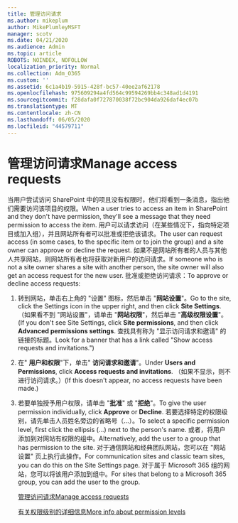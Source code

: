 ```yaml
---
title: 管理访问请求
ms.author: mikeplum
author: MikePlumleyMSFT
manager: scotv
ms.date: 04/21/2020
ms.audience: Admin
ms.topic: article
ROBOTS: NOINDEX, NOFOLLOW
localization_priority: Normal
ms.collection: Adm_O365
ms.custom: ''
ms.assetid: 6c1a4b19-5915-428f-bc57-40ee2af62178
ms.openlocfilehash: 975609294a4fd564c99594269bb4c348ad1d4191
ms.sourcegitcommit: f28dafa0f727870038f72bc904da926daf4ec07b
ms.translationtype: MT
ms.contentlocale: zh-CN
ms.lasthandoff: 06/05/2020
ms.locfileid: "44579711"
---
```

# <a name="manage-access-requests"></a><span data-ttu-id="417c6-102">管理访问请求</span><span class="sxs-lookup"><span data-stu-id="417c6-102">Manage access requests</span></span>

<span data-ttu-id="417c6-103">当用户尝试访问 SharePoint 中的项且没有权限时，他们将看到一条消息，指出他们需要访问该项目的权限。</span><span class="sxs-lookup"><span data-stu-id="417c6-103">When a user tries to access an item in SharePoint and they don't have permission, they'll see a message that they need permission to access the item.</span></span> <span data-ttu-id="417c6-104">用户可以请求访问（在某些情况下，指向特定项目或加入组），并且网站所有者可以批准或拒绝该请求。</span><span class="sxs-lookup"><span data-stu-id="417c6-104">The user can request access (in some cases, to the specific item or to join the group) and a site owner can approve or decline the request.</span></span> <span data-ttu-id="417c6-105">如果不是网站所有者的人员与其他人共享网站，则网站所有者也将获取对新用户的访问请求。</span><span class="sxs-lookup"><span data-stu-id="417c6-105">If someone who is not a site owner shares a site with another person, the site owner will also get an access request for the new user.</span></span> <span data-ttu-id="417c6-106">批准或拒绝访问请求：</span><span class="sxs-lookup"><span data-stu-id="417c6-106">To approve or decline access requests:</span></span>
  
1. <span data-ttu-id="417c6-107">转到网站，单击右上角的 "设置" 图标，然后单击 "**网站设置**"。</span><span class="sxs-lookup"><span data-stu-id="417c6-107">Go to the site, click the Settings icon in the upper right, and then click **Site Settings**.</span></span> <span data-ttu-id="417c6-108">（如果看不到 "网站设置"，请单击 "**网站权限**"，然后单击 "**高级权限设置**"。</span><span class="sxs-lookup"><span data-stu-id="417c6-108">(If you don't see Site Settings, click **Site permissions**, and then click **Advanced permissions settings**.</span></span> <span data-ttu-id="417c6-109">查找具有称为 "显示访问请求和邀请" 的链接的标题。</span><span class="sxs-lookup"><span data-stu-id="417c6-109">Look for a banner that has a link called "Show access requests and invitations.")</span></span>
    
2. <span data-ttu-id="417c6-110">在" **用户和权限**"下，单击" **访问请求和邀请**"。</span><span class="sxs-lookup"><span data-stu-id="417c6-110">Under **Users and Permissions**, click **Access requests and invitations**.</span></span> <span data-ttu-id="417c6-111">（如果不显示，则不进行访问请求。）</span><span class="sxs-lookup"><span data-stu-id="417c6-111">(If this doesn't appear, no access requests have been made.)</span></span>
    
3. <span data-ttu-id="417c6-112">若要单独授予用户权限，请单击 "**批准**" 或 "**拒绝**"。</span><span class="sxs-lookup"><span data-stu-id="417c6-112">To give the user permission individually, click **Approve** or **Decline**.</span></span> <span data-ttu-id="417c6-113">若要选择特定的权限级别，请先单击人员姓名旁边的省略号（...）。</span><span class="sxs-lookup"><span data-stu-id="417c6-113">To select a specific permission level, first click the ellipsis (...) next to the person's name.</span></span> <span data-ttu-id="417c6-114">或者，将用户添加到对网站有权限的组中。</span><span class="sxs-lookup"><span data-stu-id="417c6-114">Alternatively, add the user to a group that has permission to the site.</span></span> <span data-ttu-id="417c6-115">对于通信网站和经典团队网站，您可以在 "网站设置" 页上执行此操作。</span><span class="sxs-lookup"><span data-stu-id="417c6-115">For communication sites and classic team sites, you can do this on the Site Settings page.</span></span> <span data-ttu-id="417c6-116">对于属于 Microsoft 365 组的网站，您可以将该用户添加到组中。</span><span class="sxs-lookup"><span data-stu-id="417c6-116">For sites that belong to a Microsoft 365 group, you can add the user to the group.</span></span>
    
    [<span data-ttu-id="417c6-117">管理访问请求</span><span class="sxs-lookup"><span data-stu-id="417c6-117">Manage access requests </span></span>](https://go.microsoft.com/fwlink/?linkid=2008747)
    
    [<span data-ttu-id="417c6-118">有关权限级别的详细信息</span><span class="sxs-lookup"><span data-stu-id="417c6-118">More info about permission levels</span></span>](https://go.microsoft.com/fwlink/?linkid=867071)
    

